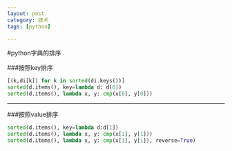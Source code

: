 ```yaml
---
layout: post
category: 技术
tags: [python]

---
```


#python字典的排序

###按照key排序

```python
[(k,di[k]) for k in sorted(di.keys())]
sorted(d.items(), key=lambda d: d[0])
sorted(d.items(), lambda x, y: cmp(x[0], y[0]))
```
---


###按照value排序

```python
sorted(d.items(), key=lambda d:d[1])
sorted(d.items(), lambda x, y: cmp(x[1], y[1]))
sorted(d.items(), lambda x, y: cmp(x[1], y[1]), reverse=True)
```

